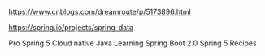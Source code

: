 https://www.cnblogs.com/dreamroute/p/5173896.html

https://spring.io/projects/spring-data


Pro Spring 5
Cloud native Java
Learning Spring Boot 2.0
Spring 5 Recipes